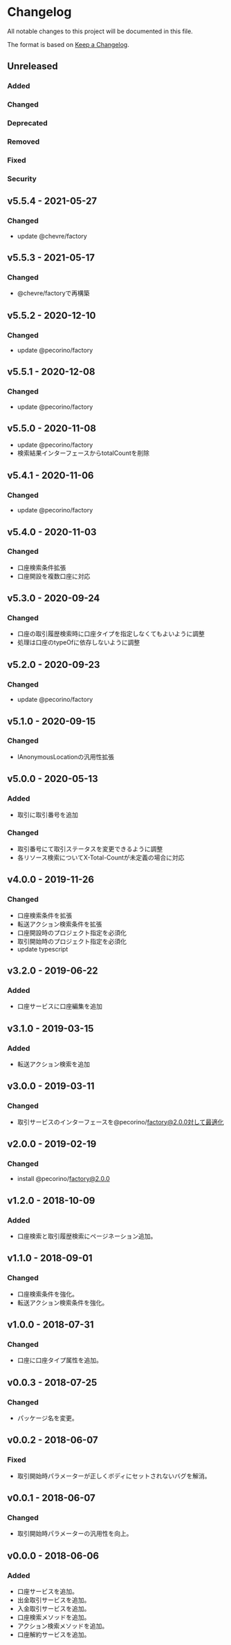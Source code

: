# Changelog

All notable changes to this project will be documented in this file.

The format is based on [Keep a Changelog](http://keepachangelog.com/).

## Unreleased

### Added

### Changed

### Deprecated

### Removed

### Fixed

### Security

## v5.5.4 - 2021-05-27

### Changed

- update @chevre/factory

## v5.5.3 - 2021-05-17

### Changed

- @chevre/factoryで再構築

## v5.5.2 - 2020-12-10

### Changed

- update @pecorino/factory

## v5.5.1 - 2020-12-08

### Changed

- update @pecorino/factory

## v5.5.0 - 2020-11-08

- update @pecorino/factory
- 検索結果インターフェースからtotalCountを削除

## v5.4.1 - 2020-11-06

### Changed

- update @pecorino/factory

## v5.4.0 - 2020-11-03

### Changed

- 口座検索条件拡張
- 口座開設を複数口座に対応

## v5.3.0 - 2020-09-24

### Changed

- 口座の取引履歴検索時に口座タイプを指定しなくてもよいように調整
- 処理は口座のtypeOfに依存しないように調整

## v5.2.0 - 2020-09-23

### Changed

- update @pecorino/factory

## v5.1.0 - 2020-09-15

### Changed

- IAnonymousLocationの汎用性拡張

## v5.0.0 - 2020-05-13

### Added

- 取引に取引番号を追加

### Changed

- 取引番号にて取引ステータスを変更できるように調整
- 各リソース検索についてX-Total-Countが未定義の場合に対応

## v4.0.0 - 2019-11-26

### Changed

- 口座検索条件を拡張
- 転送アクション検索条件を拡張
- 口座開設時のプロジェクト指定を必須化
- 取引開始時のプロジェクト指定を必須化
- update typescript

## v3.2.0 - 2019-06-22

### Added

- 口座サービスに口座編集を追加

## v3.1.0 - 2019-03-15

### Added

- 転送アクション検索を追加

## v3.0.0 - 2019-03-11

### Changed

- 取引サービスのインターフェースを@pecorino/factory@2.0.0対して最適化

## v2.0.0 - 2019-02-19

### Changed

- install @pecorino/factory@2.0.0

## v1.2.0 - 2018-10-09

### Added

- 口座検索と取引履歴検索にページネーション追加。

## v1.1.0 - 2018-09-01

### Changed

- 口座検索条件を強化。
- 転送アクション検索条件を強化。

## v1.0.0 - 2018-07-31

### Changed

- 口座に口座タイプ属性を追加。

## v0.0.3 - 2018-07-25

### Changed

- パッケージ名を変更。

## v0.0.2 - 2018-06-07

### Fixed

- 取引開始時パラメーターが正しくボディにセットされないバグを解消。

## v0.0.1 - 2018-06-07

### Changed

- 取引開始時パラメーターの汎用性を向上。

## v0.0.0 - 2018-06-06

### Added

- 口座サービスを追加。
- 出金取引サービスを追加。
- 入金取引サービスを追加。
- 口座検索メソッドを追加。
- アクション検索メソッドを追加。
- 口座解約サービスを追加。
